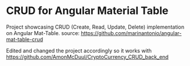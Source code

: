 # CRUD for Angular Material Table

Project showcasing CRUD (Create, Read, Update, Delete) implementation on Angular Mat-Table.
source: https://github.com/marinantonio/angular-mat-table-crud

Edited and changed the project accordingly so it works with https://github.com/AmonMcDuul/CryptoCurrency_CRUD_back_end
